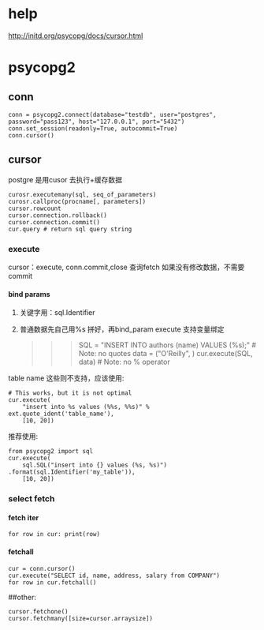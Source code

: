 # help
http://initd.org/psycopg/docs/cursor.html

# psycopg2
## conn

    conn = psycopg2.connect(database="testdb", user="postgres", password="pass123", host="127.0.0.1", port="5432")
    conn.set_session(readonly=True, autocommit=True)
    conn.cursor()

## cursor
postgre 是用cusor 去执行+缓存数据

    curosr.executemany(sql, seq_of_parameters)
    curosr.callproc(procname[, parameters])
    cursor.rowcount
    cursor.connection.rollback()
    cursor.connection.commit()
    cur.query # return sql query string

### execute
cursor：execute, conn.commit,close 查询fetch 如果没有修改数据，不需要commit

#### bind params
1. 关键字用：sql.Identifier
2. 普通数据先自己用%s 拼好，再bind_param
execute 支持变量绑定

    >>> SQL = "INSERT INTO authors (name) VALUES (%s);" # Note: no quotes
    >>> data = ("O'Reilly", )
    >>> cur.execute(SQL, data) # Note: no % operator

table name 这些则不支持，应该使用:

    # This works, but it is not optimal
    cur.execute(
        "insert into %s values (%%s, %%s)" % ext.quote_ident('table_name'),
        [10, 20])

推荐使用:

    from psycopg2 import sql
    cur.execute(
        sql.SQL("insert into {} values (%s, %s)") .format(sql.Identifier('my_table')),
        [10, 20])

### select fetch

#### fetch iter

    for row in cur: print(row)

#### fetchall

    cur = conn.cursor()
    cur.execute("SELECT id, name, address, salary from COMPANY")
    for row in cur.fetchall()

##other:

    cursor.fetchone()
    cursor.fetchmany([size=cursor.arraysize])

